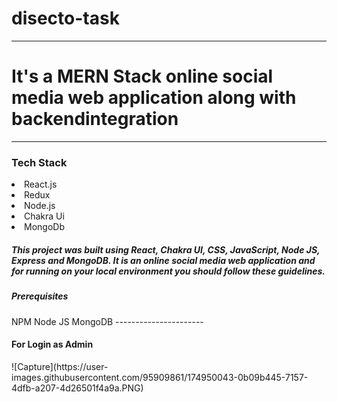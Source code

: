 # disecto-task
------------------------------------------
<h1>It's a MERN Stack online social media web application along with backendintegration</h1>


------------------------------------------
<h3>Tech Stack</h3>
<li>React.js</li>
<li>Redux</li>
<li>Node.js</li>
<li>Chakra Ui</li>
<li>MongoDb</li>


<h5>This project was built using React, Chakra UI, CSS, JavaScript, Node JS, Express and MongoDB. It is an online social media web application and for running on your local environment you should follow these guidelines.</h5>

<h5>Prerequisites</h5>
NPM
Node JS
MongoDB
----------------------
<h4>For Login as Admin </h4>
![Capture](https://user-images.githubusercontent.com/95909861/174950043-0b09b445-7157-4dfb-a207-4d26501f4a9a.PNG)


